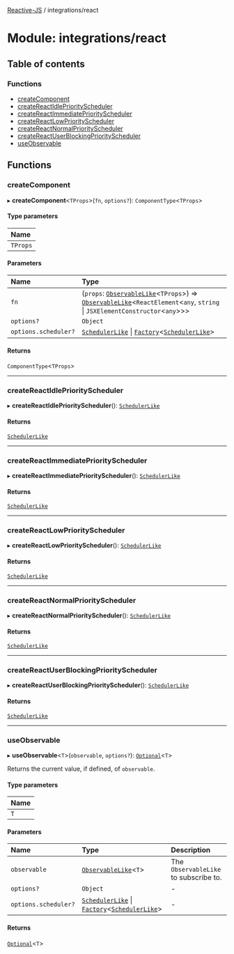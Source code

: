 [Reactive-JS](../README.md) / integrations/react

# Module: integrations/react

## Table of contents

### Functions

- [createComponent](integrations_react.md#createcomponent)
- [createReactIdlePriorityScheduler](integrations_react.md#createreactidlepriorityscheduler)
- [createReactImmediatePriorityScheduler](integrations_react.md#createreactimmediatepriorityscheduler)
- [createReactLowPriorityScheduler](integrations_react.md#createreactlowpriorityscheduler)
- [createReactNormalPriorityScheduler](integrations_react.md#createreactnormalpriorityscheduler)
- [createReactUserBlockingPriorityScheduler](integrations_react.md#createreactuserblockingpriorityscheduler)
- [useObservable](integrations_react.md#useobservable)

## Functions

### createComponent

▸ **createComponent**<`TProps`\>(`fn`, `options?`): `ComponentType`<`TProps`\>

#### Type parameters

| Name |
| :------ |
| `TProps` |

#### Parameters

| Name | Type |
| :------ | :------ |
| `fn` | (`props`: [`ObservableLike`](../interfaces/rx.ObservableLike.md)<`TProps`\>) => [`ObservableLike`](../interfaces/rx.ObservableLike.md)<`ReactElement`<`any`, `string` \| `JSXElementConstructor`<`any`\>\>\> |
| `options?` | `Object` |
| `options.scheduler?` | [`SchedulerLike`](../interfaces/scheduling.SchedulerLike.md) \| [`Factory`](functions.md#factory)<[`SchedulerLike`](../interfaces/scheduling.SchedulerLike.md)\> |

#### Returns

`ComponentType`<`TProps`\>

___

### createReactIdlePriorityScheduler

▸ **createReactIdlePriorityScheduler**(): [`SchedulerLike`](../interfaces/scheduling.SchedulerLike.md)

#### Returns

[`SchedulerLike`](../interfaces/scheduling.SchedulerLike.md)

___

### createReactImmediatePriorityScheduler

▸ **createReactImmediatePriorityScheduler**(): [`SchedulerLike`](../interfaces/scheduling.SchedulerLike.md)

#### Returns

[`SchedulerLike`](../interfaces/scheduling.SchedulerLike.md)

___

### createReactLowPriorityScheduler

▸ **createReactLowPriorityScheduler**(): [`SchedulerLike`](../interfaces/scheduling.SchedulerLike.md)

#### Returns

[`SchedulerLike`](../interfaces/scheduling.SchedulerLike.md)

___

### createReactNormalPriorityScheduler

▸ **createReactNormalPriorityScheduler**(): [`SchedulerLike`](../interfaces/scheduling.SchedulerLike.md)

#### Returns

[`SchedulerLike`](../interfaces/scheduling.SchedulerLike.md)

___

### createReactUserBlockingPriorityScheduler

▸ **createReactUserBlockingPriorityScheduler**(): [`SchedulerLike`](../interfaces/scheduling.SchedulerLike.md)

#### Returns

[`SchedulerLike`](../interfaces/scheduling.SchedulerLike.md)

___

### useObservable

▸ **useObservable**<`T`\>(`observable`, `options?`): [`Optional`](functions.md#optional)<`T`\>

Returns the current value, if defined, of `observable`.

#### Type parameters

| Name |
| :------ |
| `T` |

#### Parameters

| Name | Type | Description |
| :------ | :------ | :------ |
| `observable` | [`ObservableLike`](../interfaces/rx.ObservableLike.md)<`T`\> | The `ObservableLike` to subscribe to. |
| `options?` | `Object` | - |
| `options.scheduler?` | [`SchedulerLike`](../interfaces/scheduling.SchedulerLike.md) \| [`Factory`](functions.md#factory)<[`SchedulerLike`](../interfaces/scheduling.SchedulerLike.md)\> | - |

#### Returns

[`Optional`](functions.md#optional)<`T`\>

